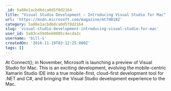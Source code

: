 ```yaml
---
_id: 5a88e1acbd6dca0d5f0d2164
title: "Visual Studio Development – Introducing Visual Studio for Mac"
url: 'https://msdn.microsoft.com/magazine/mt790182'
category: 5a88e1acbd6dca0d5f0d2164
slug: 'visual-studio-development-introducing-visual-studio-for-mac'
user_id: 5a83ce59d6eb0005c4ecda2c
username: 'bill-s'
createdOn: '2016-11-19T03:12:25.000Z'
tags: []
---
```


At Connect(); in November, Microsoft is launching a preview of Visual Studio for Mac. This is an exciting development, evolving the mobile-centric Xamarin Studio IDE into a true mobile-first, cloud-first development tool for .NET and C#, and bringing the Visual Studio development experience to the Mac.
